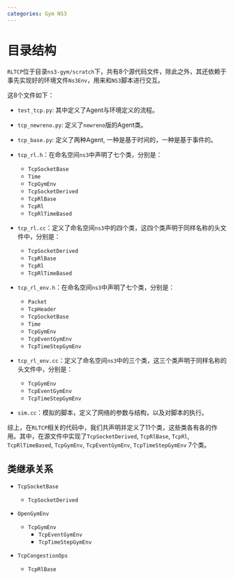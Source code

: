 ```yaml
---
categories: Gym NS3
---
```


# 目录结构

`RLTCP`位于目录`ns3-gym/scratch`下，共有8个源代码文件，除此之外，其还依赖于事先实现好的环境文件`Ns3Env`，用来和`NS3`脚本进行交互。

这8个文件如下：

- `test_tcp.py`: 其中定义了Agent与环境定义的流程。
- `tcp_newreno.py`: 定义了`newreno`版的Agent类。
- `tcp_base.py`:  定义了两种Agent, 一种是基于时间的，一种是基于事件的。
- `tcp_rl.h`：在命名空间`ns3`中声明了七个类，分别是：
  - `TcpSocketBase`
  - `Time`
  - `TcpGymEnv`
  - `TcpSocketDerived`
  - `TcpRlBase`
  - `TcpRl`
  - `TcpRlTimeBased`

- `tcp_rl.cc`：定义了命名空间`ns3`中的四个类，这四个类声明于同样名称的头文件中，分别是：
  - `TcpSocketDerived`
  - `TcpRlBase`
  - `TcpRl`
  - `TcpRlTimeBased`

- `tcp_rl_env.h`：在命名空间`ns3`中声明了七个类，分别是：
  - `Packet`
  - `TcpHeader`
  - `TcpSocketBase`
  - `Time`
  - `TcpGymEnv`
  - `TcpEventGymEnv`
  - `TcpTimeStepGymEnv`

- `tcp_rl_env.cc`：定义了命名空间`ns3`中的三个类，这三个类声明于同样名称的头文件中，分别是：
  - `TcpGymEnv`
  - `TcpEventGymEnv`
  - `TcpTimeStepGymEnv`

- `sim.cc`：模拟的脚本，定义了网络的参数与结构，以及对脚本的执行。

综上，在`RLTCP`相关的代码中，我们共声明并定义了11个类，这些类各有各的作用。其中，在源文件中实现了`TcpSocketDerived`, `TcpRlBase`, `TcpRl`, `TcpRlTimeBased`, `TcpGymEnv`, `TcpEventGymEnv`, `TcpTimeStepGymEnv` 7个类。

## 类继承关系

- `TcpSocketBase`
  - `TcpSocketDerived`

- `OpenGymEnv`
  - `TcpGymEnv`
    - `TcpEventGymEnv`
    - `TcpTimeStepGymEnv`

- `TcpCongestionOps`
  - `TcpRlBase`